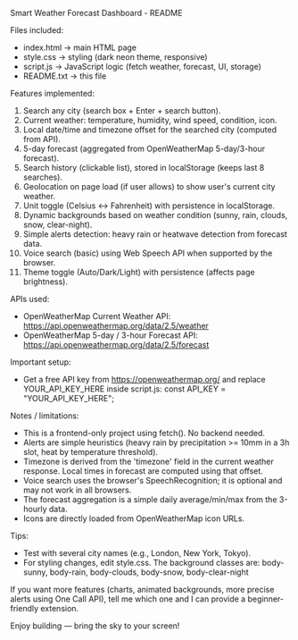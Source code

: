 Smart Weather Forecast Dashboard - README

Files included:
- index.html   -> main HTML page
- style.css    -> styling (dark neon theme, responsive)
- script.js    -> JavaScript logic (fetch weather, forecast, UI, storage)
- README.txt   -> this file

Features implemented:
1. Search any city (search box + Enter + search button).
2. Current weather: temperature, humidity, wind speed, condition, icon.
3. Local date/time and timezone offset for the searched city (computed from API).
4. 5-day forecast (aggregated from OpenWeatherMap 5-day/3-hour forecast).
5. Search history (clickable list), stored in localStorage (keeps last 8 searches).
6. Geolocation on page load (if user allows) to show user's current city weather.
7. Unit toggle (Celsius ↔ Fahrenheit) with persistence in localStorage.
8. Dynamic backgrounds based on weather condition (sunny, rain, clouds, snow, clear-night).
9. Simple alerts detection: heavy rain or heatwave detection from forecast data.
10. Voice search (basic) using Web Speech API when supported by the browser.
11. Theme toggle (Auto/Dark/Light) with persistence (affects page brightness).

APIs used:
- OpenWeatherMap Current Weather API:
  https://api.openweathermap.org/data/2.5/weather
- OpenWeatherMap 5-day / 3-hour Forecast API:
  https://api.openweathermap.org/data/2.5/forecast

Important setup:
- Get a free API key from https://openweathermap.org/ and replace YOUR_API_KEY_HERE inside script.js:
  const API_KEY = "YOUR_API_KEY_HERE";

Notes / limitations:
- This is a frontend-only project using fetch(). No backend needed.
- Alerts are simple heuristics (heavy rain by precipitation >= 10mm in a 3h slot, heat by temperature threshold).
- Timezone is derived from the 'timezone' field in the current weather response. Local times in forecast are computed using that offset.
- Voice search uses the browser's SpeechRecognition; it is optional and may not work in all browsers.
- The forecast aggregation is a simple daily average/min/max from the 3-hourly data.
- Icons are directly loaded from OpenWeatherMap icon URLs.

Tips:
- Test with several city names (e.g., London, New York, Tokyo).
- For styling changes, edit style.css. The background classes are:
  body-sunny, body-rain, body-clouds, body-snow, body-clear-night

If you want more features (charts, animated backgrounds, more precise alerts using One Call API), tell me which one and I can provide a beginner-friendly extension.

Enjoy building — bring the sky to your screen!
